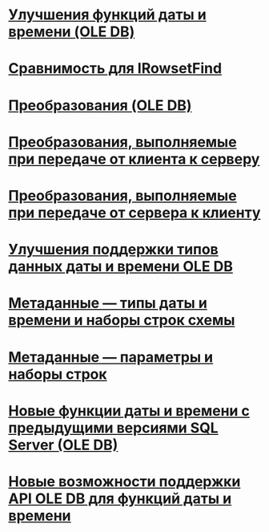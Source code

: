 # [Улучшения функций даты и времени (OLE DB)](date-and-time-improvements-ole-db.md)

# [Сравнимость для IRowsetFind](comparability-for-irowsetfind.md)
# [Преобразования (OLE DB)](conversions-ole-db.md)
# [Преобразования, выполняемые при передаче от клиента к серверу](conversions-performed-from-client-to-server.md)
# [Преобразования, выполняемые при передаче от сервера к клиенту](conversions-performed-from-server-to-client.md)
# [Улучшения поддержки типов данных даты и времени OLE DB](data-type-support-for-ole-db-date-and-time-improvements.md)
# [Метаданные — типы даты и времени и наборы строк схемы](metadata-date-and-time-and-schema-rowsets.md)
# [Метаданные — параметры и наборы строк](metadata-parameter-and-rowset.md)
# [Новые функции даты и времени с предыдущими версиями SQL Server (OLE DB)](new-date-and-time-features-with-previous-sql-server-versions-ole-db.md)
# [Новые возможности поддержки API OLE DB для функций даты и времени](ole-db-api-support-for-date-and-time-enhancements.md)
